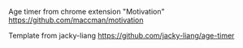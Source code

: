 Age timer from chrome extension "Motivation"
https://github.com/maccman/motivation

Template from jacky-liang
https://github.com/jacky-liang/age-timer
